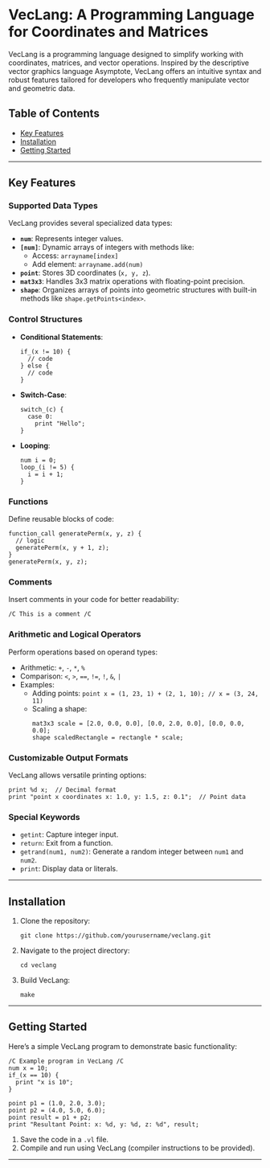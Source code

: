 # VecLang: A Programming Language for Coordinates and Matrices

VecLang is a programming language designed to simplify working with coordinates, matrices, and vector operations. Inspired by the descriptive vector graphics language Asymptote, VecLang offers an intuitive syntax and robust features tailored for developers who frequently manipulate vector and geometric data.

## Table of Contents

- [Key Features](#key-features)
- [Installation](#installation)
- [Getting Started](#getting-started)

---

## Key Features

### Supported Data Types

VecLang provides several specialized data types:

- **`num`**: Represents integer values.
- **`[num]`**: Dynamic arrays of integers with methods like:
  - Access: `arrayname[index]`
  - Add element: `arrayname.add(num)`
- **`point`**: Stores 3D coordinates (`x, y, z`).
- **`mat3x3`**: Handles 3x3 matrix operations with floating-point precision.
- **`shape`**: Organizes arrays of points into geometric structures with built-in methods like `shape.getPoints<index>`.

### Control Structures

- **Conditional Statements**:
  ```
  if_(x != 10) {
    // code
  } else {
    // code
  }
  ```
- **Switch-Case**:
  ```
  switch_(c) {
    case 0:
      print "Hello";
  }
  ```
- **Looping**:
  ```
  num i = 0;
  loop_(i != 5) {
    i = i + 1;
  }
  ```

### Functions

Define reusable blocks of code:

```
function_call generatePerm(x, y, z) {
  // logic
  generatePerm(x, y + 1, z);
}
generatePerm(x, y, z);
```

### Comments

Insert comments in your code for better readability:

```
/C This is a comment /C
```

### Arithmetic and Logical Operators

Perform operations based on operand types:

- Arithmetic: `+`, `-`, `*`, `%`
- Comparison: `<`, `>`, `==`, `!=`, `!`, `&`, `|`
- Examples:
  - Adding points: `point x = (1, 23, 1) + (2, 1, 10); // x = (3, 24, 11)`
  - Scaling a shape:
    ```
    mat3x3 scale = [2.0, 0.0, 0.0], [0.0, 2.0, 0.0], [0.0, 0.0, 0.0];
    shape scaledRectangle = rectangle * scale;
    ```

### Customizable Output Formats

VecLang allows versatile printing options:

```
print %d x;  // Decimal format
print "point x coordinates x: 1.0, y: 1.5, z: 0.1";  // Point data
```

### Special Keywords

- `getint`: Capture integer input.
- `return`: Exit from a function.
- `getrand(num1, num2)`: Generate a random integer between `num1` and `num2`.
- `print`: Display data or literals.

---

## Installation

1. Clone the repository:
   ```
   git clone https://github.com/yourusername/veclang.git
   ```
2. Navigate to the project directory:
   ```
   cd veclang
   ```
3. Build VecLang:
   ```
   make
   ```

---

## Getting Started

Here’s a simple VecLang program to demonstrate basic functionality:

```
/C Example program in VecLang /C
num x = 10;
if_(x == 10) {
  print "x is 10";
}

point p1 = (1.0, 2.0, 3.0);
point p2 = (4.0, 5.0, 6.0);
point result = p1 + p2;
print "Resultant Point: x: %d, y: %d, z: %d", result;
```

1. Save the code in a `.vl` file.
2. Compile and run using VecLang (compiler instructions to be provided).

---

